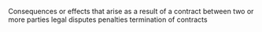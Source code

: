 Consequences or effects that arise as a result of a contract between two or more parties
legal disputes
penalties
termination of contracts